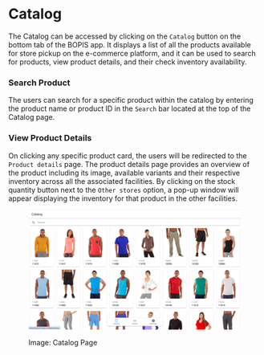 # Catalog

The Catalog can be accessed by clicking on the `Catalog` button on the bottom tab of the BOPIS app. It displays a list of all the products available for store pickup on the e-commerce platform, and it can be used to search for products, view product details, and their check inventory availability.

### Search Product

The users can search for a specific product within the catalog by entering the product name or product ID in the `Search` bar located at the top of the Catalog page.

### View Product Details

On clicking any specific product card, the users will be redirected to the `Product details` page. The product details page provides an overview of the product including its image, available variants and their respective inventory across all the associated facilities. By clicking on the stock quantity button next to the `Other stores` option, a pop-up window will appear displaying the inventory for that product in the other facilities. 

<figure><img src="../../.gitbook/assets/Screenshot 2024-01-01 at 11.56.13 PM.png" alt=""><figcaption><p>Image: Catalog Page</p></figcaption></figure>
